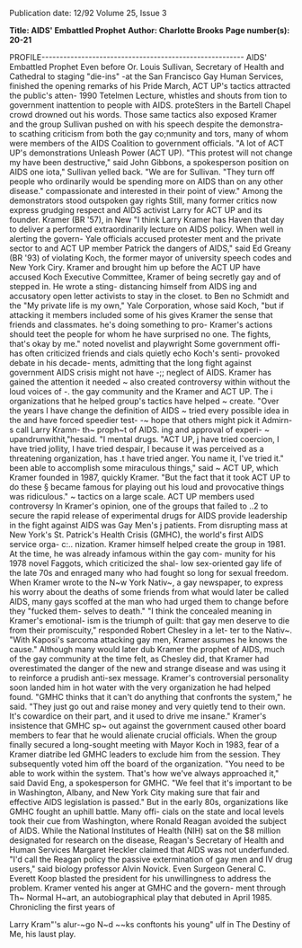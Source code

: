 Publication date: 12/92
Volume 25, Issue 3

**Title: AIDS' Embattled Prophet**
**Author: Charlotte Brooks**
**Page number(s): 20-21**

PROFILE--------------------------------------------------------
AIDS' Embattled Prophet 
Even before Or. Louis Sullivan, Secretary of Health and 
Cathedral to staging "die-ins" -at the San Francisco Gay 
Human Services, finished the opening remarks of his 
Pride March, ACT UP's tactics attracted the public's atten-
1990 Tetelmen Lecture, whistles and shouts from 
tion to government inattention to people with AIDS. 
proteSters in the Bartell Chapel crowd drowned out his words. 
Those same tactics also exposed Kramer and the group 
Sullivan pushed on with his speech despite the demonstra-
to scathing criticism from both the gay co;nmunity and 
tors, many of whom were members of the AIDS Coalition to 
government officials. "A lot of ACT UP's demonstrations 
Unleash Power (ACT UP). "This protest will not change my 
have been destructive," said John Gibbons, a spokesperson 
position on AIDS one iota," Sullivan yelled back. "We are 
for Sullivan. "They turn off people who ordinarily would be 
spending more on AIDS than on any other disease." 
compassionate and interested in their point of view." 
Among the demonstrators stood outspoken gay rights 
Still, many former critics now express grudging respect 
and AIDS activist Larry 
for ACT UP and its founder. 
Kramer (BR '57), in New 
"I think Larry Kramer has 
Haven that day to deliver a 
performed extraordinarily 
lecture on AIDS policy. When 
well in alerting the govern-
Yale officials accused protester 
ment and the private sector to 
and ACT UP member Patrick 
the dangers of AIDS," said Ed 
Greany (BR '93) of violating 
Koch, the former mayor of 
university speech codes and 
New York Ciry. Kramer and 
brought him up before the 
ACT UP have accused Koch 
Executive Committee, Kramer 
of being secretly gay and of 
stepped in. He wrote a sting-
distancing himself from AIDS 
ing and accusatory open letter 
activists to stay in the closet. 
to Ben no Schmidt and the 
"My private life is my own," 
Yale 
Corporation, whose 
said Koch, "but if attacking it 
members included some of his 
gives Kramer the sense that 
friends and classmates. 
he's doing something to pro-
Kramer's actions should 
teet the people for whom he 
have surprised no one. The 
fights, that's okay by me." 
noted novelist and playwright 
Some government offi-
has often criticized friends and 
cials quietly echo Koch's senti-
provoked debate in his decade-
ments, admitting that the 
long fight against government 
AIDS crisis might not have 
-;; neglect of AIDS. Kramer has 
gained the attention it needed 
~ also created controversy within 
without the loud voices of 
-. the gay community and the 
Kramer and ACT UP. The 
i organizations that he helped 
group's tactics have helped 
~ create. "Over the years I have 
change the definition of AIDS 
~ tried every possible idea in the 
and have forced speedier test-
-~ hope that others might pick it Admirn-s call Larry Kramn- th~ proph~t of AIDS. 
ing and approval of experi-
~ upandrunwithit,"hesaid. "I 
mental drugs. "ACT UP, 
j have tried coercion, I have tried jollity, I have tried despair, I 
because it was perceived as a threatening organization, has 
.t have tried anger. You name it, I've tried it." 
been able to accomplish some miraculous things," said 
~ 
ACT UP, which Kramer founded in 1987, quickly 
Kramer. "But the fact that it took ACT UP to do these 
§ became famous for playing out his loud and provocative 
things was ridiculous." 
~ tactics on a large scale. ACT UP members used controversy 
In Kramer's opinion, one of the groups that failed to 
..2 to secure the rapid release of experimental drugs for AIDS 
provide leadership in the fight against AIDS was Gay Men's 
j patients. From disrupting mass at New York's St. Patrick's 
Health Crisis (GMHC), the world's first AIDS service orga-
c:.. 
nization. Kramer himself helped create the group in 1981. 
At the time, he was already infamous within the gay com-
munity for his 1978 novel Faggots, which criticized the shal-
low sex-oriented gay life of the late 70s and enraged many 
who had fought so long for sexual freedom. When Kramer 
wrote to the N~w York Nativ~, a gay newspaper, to express 
his worry about the deaths of some friends from what 
would later be called AlDS, many gays scoffed at the man 
who had urged them to change before they "fucked them-
selves to death." 
"I think the concealed meaning in Kramer's emotional-
ism is the triumph of guilt: that gay men deserve to die 
from their promiscuity," responded Robert Chesley in a let-
ter to the Nativ~. "With Kaposi's sarcoma attacking gay 
men, Kramer assumes he knows the cause." Although many 
would later dub Kramer the prophet of AlDS, much of the 
gay community at the time felt, as Chesley did, that Kramer 
had overestimated the danger of the new and strange disease 
and was using it to reinforce a prudish anti-sex message. 
Kramer's controversial personality soon landed him in 
hot water with the very organization he had helped found. 
"GMHC thinks that it can't do anything that confronts the 
system," he said. "They just go out and raise money and 
very quietly tend to their own. It's cowardice on their part, 
and it used to drive me insane." 
Kramer's insistence that GMHC sp~ out against the 
government caused other board members to fear that he 
would alienate crucial officials. When the group finally 
secured a long-sought meeting with Mayor Koch in 1983, 
fear of a Kramer diatribe led GMHC leaders to exclude him 
from the session. They subsequently voted him off the 
board of the organization. "You need to be able to work 
within the system. That's how we've always 
approached it," said David Eng, a 
spokesperson for GMHC. "We feel that it's 
important to be in Washington, Albany, and 
New York City making sure that fair and 
effective AlDS legislation is passed." 
But in the early 80s, organizations like 
GMHC fought an uphill battle. Many offi-
cials on the state and local levels took their cue 
from Washington, where Ronald Reagan avoided the 
subject of AlDS. While the National Institutes of Health 
(NIH) sat on the $8 million designated for research on the 
disease, Reagan's Secretary of Health and Human Services 
Margaret Heckler claimed that AlDS was not underfunded. 
"I'd call the Reagan policy the passive extermination of gay 
men and IV drug users," said biology professor Alvin 
Novick. Even Surgeon General C. Everett Koop blasted the 
president for his unwillingness to address the problem. 
Kramer vented his anger at GMHC and the govern-
ment through Th~ Normal H~art, an autobiographical play 
that debuted in April 1985. Chronicling the first years of

Larry Kram"'s alur-~go N~d ~~ks conftonts his young" ulf 
in The Destiny of Me, his laust play.